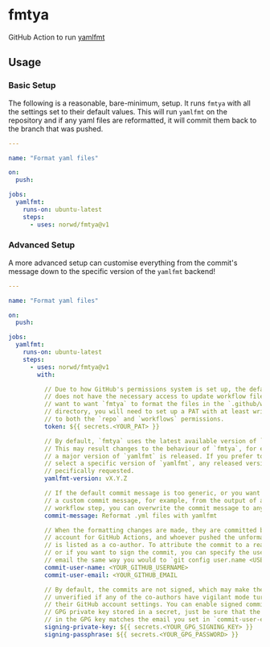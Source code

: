 # fmtya

GitHub Action to run [yamlfmt](https://github.com/google/yamlfmt)

## Usage

### Basic Setup

The following is a reasonable, bare-minimum, setup. It runs `fmtya` with all the
settings set to their default values. This will run `yamlfmt` on the repository
and if any yaml files are reformatted, it will commit them back to the branch
that was pushed.

```yaml
---

name: "Format yaml files"

on:
  push:

jobs:
  yamlfmt:
    runs-on: ubuntu-latest
    steps:
      - uses: norwd/fmtya@v1
```

### Advanced Setup

A more advanced setup can customise everything from the commit's message down to
the specific version of the `yamlfmt` backend!

```yaml
---

name: "Format yaml files"

on:
  push:

jobs:
  yamlfmt:
    runs-on: ubuntu-latest
    steps:
      - uses: norwd/fmtya@v1
        with:

          // Due to how GitHub's permissions system is set up, the default token
          // does not have the necessary access to update workflow files. If you
          // want to want `fmtya` to format the files in the `.github/workflows`
          // directory, you will need to set up a PAT with at least write access
          // to both the `repo` and `workflows` permissions.
          token: ${{ secrets.<YOUR_PAT> }}

          // By default, `fmtya` uses the latest available version of `yamlfmt`.
          // This may result changes to the behaviour of `fmtya`, for example if
          // a major version of `yamlfmt` is released. If you prefer to manually
          // select a specific version of `yamlfmt`, any released version can be 
          // pecifically requested.
          yamlfmt-version: vX.Y.Z

          // If the default commit message is too generic, or you want to create
          // a custom commit message, for example, from the output of a previous
          // workflow step, you can overwrite the commit message to any string.
          commit-message: Reformat .yml files with yamlfmt

          // When the formatting changes are made, they are committed by the bot
          // account for GitHub Actions, and whoever pushed the unformatted file
          // is listed as a co-author. To attribute the commit to a real person,
          // or if you want to sign the commit, you can specify the username and
          // email the same way you would to `git config user.name <USERNAME>`.
          commit-user-name: <YOUR_GITHUB_USERNAME>
          commit-user-email: <YOUR_GITHUB_EMAIL

          // By default, the commits are not signed, which may make them show as
          // unverified if any of the co-authors have vigilant mode turned on in
          // their GitHub account settings. You can enable signed commits with a
          // GPG private key stored in a secret, just be sure that the email set
          // in the GPG key matches the email you set in `commit-user-email`!
          signing-private-key: ${{ secrets.<YOUR_GPG_SIGNING_KEY> }}
          signing-passphrase: ${{ secrets.<YOUR_GPG_PASSWORD> }}
```
